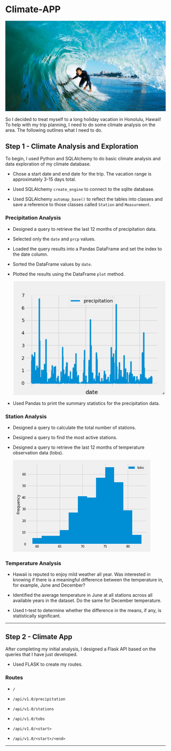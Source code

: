 # Climate-APP

![surfs-up.png](Images/surfs-up.png)

So I decided to treat myself to a long holiday vacation in Honolulu, Hawaii! To help with my trip planning, I need to do some climate analysis on the area. The following outlines what I need to do.

## Step 1 - Climate Analysis and Exploration

To begin,  I used Python and SQLAlchemy to do basic climate analysis and data exploration of my climate database.

  * Chose a start date and end date for the trip. The vacation range is approximately 3-15 days total.

  * Used SQLAlchemy `create_engine` to connect to the sqlite database.

  * Used SQLAlchemy `automap_base()` to reflect the tables into classes and save a reference to those classes called `Station` and `Measurement`.

### Precipitation Analysis

* Designed a query to retrieve the last 12 months of precipitation data.

* Selected only the `date` and `prcp` values.

* Loaded the query results into a Pandas DataFrame and set the index to the date column.

* Sorted the DataFrame values by `date`.

* Plotted the results using the DataFrame `plot` method.

  ![precipitation](Images/precipitation.png)

* Used Pandas to print the summary statistics for the precipitation data.

### Station Analysis

* Designed a query to calculate the total number of stations.

* Designed a query to find the most active stations.

* Designed a query to retrieve the last 12 months of temperature observation data (tobs).

    ![station-histogram](Images/station-histogram.png)

### Temperature Analysis

* Hawaii is reputed to enjoy mild weather all year. Was interested in knowing if there is a meaningful difference between the temperature in, for example, June and December?

* Identified the average temperature in June at all stations across all available years in the dataset. Do the same for December temperature.

* Used t-test to determine whether the difference in the means, if any, is statistically significant.

- - -

## Step 2 - Climate App

After completing my initial analysis, I designed a Flask API based on the queries that I have just developed.

* Used FLASK to create my routes.

### Routes

* `/`

* `/api/v1.0/precipitation`

* `/api/v1.0/stations`

* `/api/v1.0/tobs`

* `/api/v1.0/<start>` 

* `/api/v1.0/<start>/<end>`

- - -
